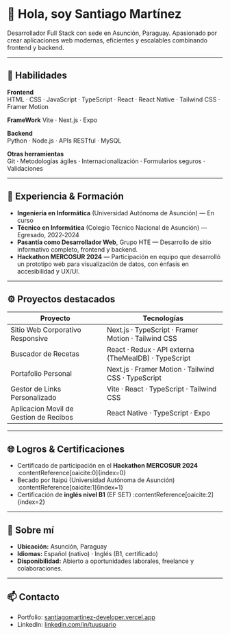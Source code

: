 # 👋 Hola, soy Santiago Martínez

Desarrollador Full Stack con sede en Asunción, Paraguay. Apasionado por crear aplicaciones web modernas, eficientes y escalables combinando frontend y backend.

---

## 🧰 Habilidades

**Frontend**  
HTML · CSS · JavaScript · TypeScript · React · React Native · Tailwind CSS · Framer Motion

**FrameWork**
Vite · Next.js · Expo

**Backend**  
Python · Node.js · APIs RESTful · MySQL 

**Otras herramientas**  
Git · Metodologías ágiles · Internacionalización · Formularios seguros · Validaciones

---

## 🎯 Experiencia & Formación

- **Ingeniería en Informática** (Universidad Autónoma de Asunción) — En curso  
- **Técnico en Informática** (Colegio Técnico Nacional de Asunción) — Egresado, 2022‑2024  
- **Pasantía como Desarrollador Web**, Grupo HTE — Desarrollo de sitio informativo completo, frontend y backend.  
- **Hackathon MERCOSUR 2024** — Participación en equipo que desarrolló un prototipo web para visualización de datos, con énfasis en accesibilidad y UX/UI.

---

## ⚙️ Proyectos destacados

| Proyecto | Tecnologías |
|---|---|
| Sitio Web Corporativo Responsive | Next.js · TypeScript · Framer Motion · Tailwind CSS |
| Buscador de Recetas | React · Redux · API externa (TheMealDB) · TypeScript |
| Portafolio Personal | Next.js · Framer Motion · Tailwind CSS · TypeScript |
| Gestor de Links Personalizado | Vite · React · TypeScript · Tailwind CSS |
| Aplicacion Movil de Gestion de Recibos |  React Native · TypeScript · Expo |

---

## 🌐 Logros & Certificaciones

- Certificado de participación en el **Hackathon MERCOSUR 2024** :contentReference[oaicite:0]{index=0}  
- Becado por Itaipú (Universidad Autónoma de Asunción) :contentReference[oaicite:1]{index=1}  
- Certificación de **inglés nivel B1** (EF SET) :contentReference[oaicite:2]{index=2}  

---

## 📍 Sobre mí

- **Ubicación:** Asunción, Paraguay  
- **Idiomas:** Español (nativo) · Inglés (B1, certificado)  
- **Disponibilidad:** Abierto a oportunidades laborales, freelance y colaboraciones.  

---

## 📫 Contacto

- Portfolio: [santiagomartinez-developer.vercel.app](https://santiagomartinez-developer.vercel.app/)  
- LinkedIn: [linkedin.com/in/tuusuario](www.linkedin.com/in/santiago-martínez-5496b8364)  
  

